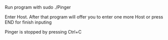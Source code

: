 Run program with sudo ./Pinger

Enter Host. After that program will offer you to enter one more Host or press END for finish inputing

Pinger is stopped by pressing Ctrl+C
